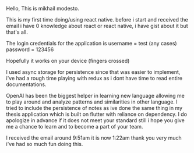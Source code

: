 Hello, This is mikhail modesto.

This is my first time doing/using react native. 
before i start and received the email i have 0 knowledge about react or react native, i have gist about it but that's all.

The login credentials for the application is 
username = test (any cases)
password = 123456

Hopefully it works on your device (fingers crossed)

I used async storage for persistence since that was easier to implement, i've had a rough time playing with redux as i dont have time to read entire documentations.

OpenAI has been the biggest helper in learning new language allowing me to play around and analyze patterns and similarities in other language.
I tried to include the persistence of notes as ive done the same thing in my thesis application which is built on flutter with reliance on dependency.
I do apologize in advance if it does not meet your standard still i hope you give me a chance to learn and to become a part of your team.

I received the email around 9:51am it is now 1:22am thank you very much i've had so much fun doing this.
